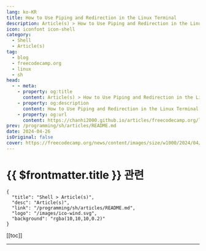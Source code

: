 ```yaml
---
lang: ko-KR
title: How to Use Piping and Redirection in the Linux Terminal
description: Article(s) > How to Use Piping and Redirection in the Linux Terminal
icon: iconfont icon-shell
category: 
  - Shell
  - Article(s)
tag: 
  - blog
  - freecodecamp.org
  - linux
  - sh
head:
  - - meta:
    - property: og:title
      content: Article(s) > How to Use Piping and Redirection in the Linux Terminal
    - property: og:description
      content: How to Use Piping and Redirection in the Linux Terminal
    - property: og:url
      content: https://chanhi2000.github.io/articles/freecodecamp.org/linux-terminal-piping-and-redirection-guide.html
prev: /programming/sh/articles/README.md
date: 2024-04-26
isOriginal: false
cover: https://freecodecamp.org/news/content/images/size/w1000/2024/04/piping-redirection-linux.png
---
```


# {{ $frontmatter.title }} 관련

```component VPCard
{
  "title": "Shell > Article(s)",
  "desc": "Article(s)",
  "link": "/programming/sh/articles/README.md",
  "logo": "/images/ico-wind.svg",
  "background": "rgba(10,10,10,0.2)"
}
```

[[toc]]

---

<SiteInfo
  name="How to Use Piping and Redirection in the Linux Terminal"
  desc="The command line interface in Linux provides a powerful way of perfoming a range of tasks on your system. Because of its roots, Linux has many features baked into the terminal. Two of these powerful features are piping and redirection. These features enable you to redirect the output and input..."
  url="https://freecodecamp.org/news/linux-terminal-piping-and-redirection-guide/"
  logo="https://cdn.freecodecamp.org/universal/favicons/favicon.ico"
  preview="https://freecodecamp.org/news/content/images/size/w1000/2024/04/piping-redirection-linux.png"/>

<!-- TODO: 작성 -->

